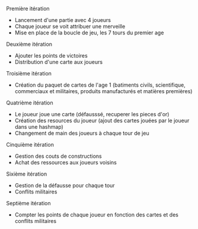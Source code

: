 Première itération
 - Lancement d'une partie avec 4 joueurs
 - Chaque joueur se voit attribuer une merveille
 - Mise en place de la boucle de jeu, les 7 tours du premier age
 
Deuxième itération
 - Ajouter les points de victoires
 - Distribution d'une carte aux joueurs
 
Troisième itération
 - Création du paquet de cartes de l'age 1 (batiments civils, scientifique, commerciaux et militaires, produits manufacturés et matières premières)

Quatrième itération
 - Le joueur joue une carte (défausssé, recuperer les pieces d'or)
 - Création des resources du joueur (ajout des cartes jouées par le joueur dans une hashmap)
 - Changement de main des joueurs à chaque tour de jeu
 
Cinquième itération
 - Gestion des couts de constructions
 - Achat des ressources aux joueurs voisins

Sixième itération
 - Gestion de la défausse pour chaque tour
 - Conflits militaires
 
Septième itération
 - Compter les points de chaque joueur en fonction des cartes et des conflits militaires
